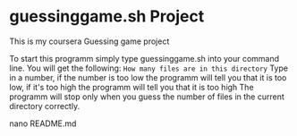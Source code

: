 # guessinggame.sh Project

This is my coursera Guessing game project

To start this programm simply type guessinggame.sh into your command line.
You will get the following:
`How many files are in this directory`
Type in a number, if the number is too low the programm will tell you that it is too low,
if it's too high the programm will tell you that it is too high
The programm will stop only when you guess the number of files in the current directory correctly.

nano README.md
